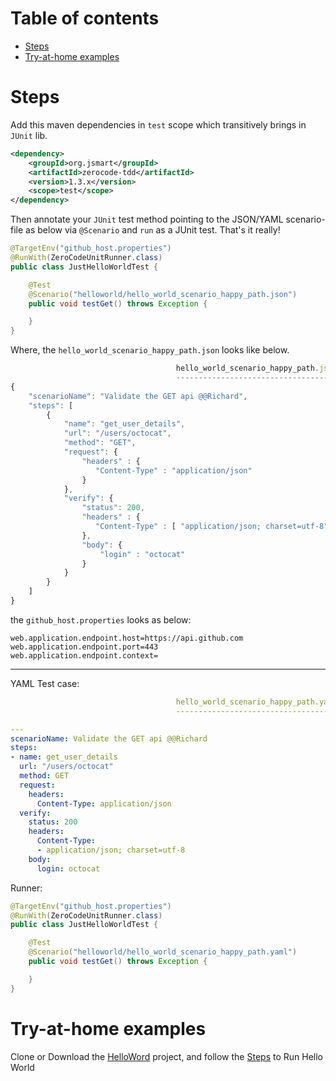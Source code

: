 Table of contents
===
   * [Steps](#steps)
   * [Try-at-home examples](#try-at-home-examples)

Steps
===
Add this maven dependencies in `test` scope which transitively brings in `JUnit` lib.
```xml
<dependency>
    <groupId>org.jsmart</groupId>
    <artifactId>zerocode-tdd</artifactId>
    <version>1.3.x</version> 
    <scope>test</scope>
</dependency>
```

Then annotate your `JUnit` test method pointing to the JSON/YAML scenario-file as below via `@Scenario` and `run` as a JUnit test. That's it really!

```java
@TargetEnv("github_host.properties")
@RunWith(ZeroCodeUnitRunner.class)
public class JustHelloWorldTest {

    @Test
    @Scenario("helloworld/hello_world_scenario_happy_path.json")
    public void testGet() throws Exception {

    }
}
```
Where, the `hello_world_scenario_happy_path.json` looks like below.

```javaScript
                                     hello_world_scenario_happy_path.json
                                     ------------------------------------
{
    "scenarioName": "Validate the GET api @@Richard",
    "steps": [
        {
            "name": "get_user_details",
            "url": "/users/octocat",
            "method": "GET",
            "request": {
                "headers" : { 
                   "Content-Type" : "application/json"
                }
            },
            "verify": {
                "status": 200,
                "headers" : { 
                   "Content-Type" : [ "application/json; charset=utf-8" ]
                },
                "body": {
                    "login" : "octocat"
                }
            }
        }
    ]
}
```

the `github_host.properties` looks as below:
```
web.application.endpoint.host=https://api.github.com
web.application.endpoint.port=443
web.application.endpoint.context=
```

***

YAML Test case:
```yaml
                                     hello_world_scenario_happy_path.yaml
                                     ------------------------------------

---
scenarioName: Validate the GET api @@Richard
steps:
- name: get_user_details
  url: "/users/octocat"
  method: GET
  request:
    headers:
      Content-Type: application/json
  verify:
    status: 200
    headers:
      Content-Type:
      - application/json; charset=utf-8
    body:
      login: octocat
```

Runner:
```java
@TargetEnv("github_host.properties")
@RunWith(ZeroCodeUnitRunner.class)
public class JustHelloWorldTest {

    @Test
    @Scenario("helloworld/hello_world_scenario_happy_path.yaml")
    public void testGet() throws Exception {

    }
}
```

Try-at-home examples
===

Clone or Download the [HelloWord](https://github.com/authorjapps/zerocode-hello-world) project, and follow the [Steps](https://github.com/authorjapps/zerocode-hello-world/blob/master/README.md)  to Run Hello World

